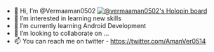 - 👋 Hi, I’m @Vermaaman0502
[![@vermaaman0502's Holopin board](https://holopin.me/vermaaman0502)](https://holopin.io/@vermaaman0502)
- 👀 I’m interested in learning new skills
- 🌱 I’m currently learning Android Development
- 💞️ I’m looking to collaborate on ...
- 📫 You can reach me on twitter - https://twitter.com/AmanVer0514

<!---
Vermaaman0502/Vermaaman0502 is a ✨ special ✨ repository because its `README.md` (this file) appears on your GitHub profile.
You can click the Preview link to take a look at your changes.
--->
